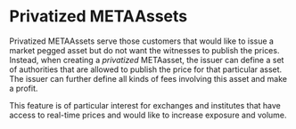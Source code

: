 Privatized METAAssets
====================

Privatized METAAssets serve those customers that would like to issue a market
pegged asset but do not want the witnesses to publish the prices. Instead, when
creating a *privatized* METAasset, the issuer can define a set of authorities that
are allowed to publish the price for that particular asset. The issuer can
further define all kinds of fees involving this asset and make a profit.

This feature is of particular interest for exchanges and institutes that have
access to real-time prices and would like to increase exposure and volume.
